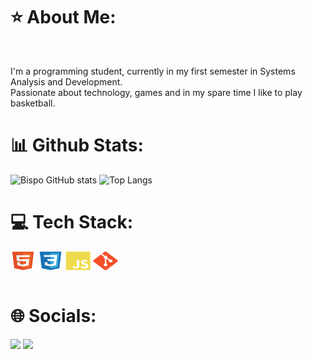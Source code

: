 <h1>⭐ About Me:</h1><br>

<p>I'm a programming student, currently in my first semester in Systems Analysis and Development.<br> Passionate about technology, games and in my spare time I like to play basketball.</p>

<h1>📊 Github Stats:</h1>

![Bispo GitHub stats](https://github-readme-stats.vercel.app/api?username=bispo1307&show_icons=true&theme=dark)
![Top Langs](https://github-readme-stats.vercel.app/api/top-langs/?username=bispo1307&theme=dark&layout=compact)<br>

<h1>💻 Tech Stack:</h1>
<div style="display: inline_block">
  <img align="center" alt="HTML" height="30" width="40" src="https://raw.githubusercontent.com/devicons/devicon/master/icons/html5/html5-original.svg">
  <img align="center" alt="CSS" height="30" width="40" src="https://raw.githubusercontent.com/devicons/devicon/master/icons/css3/css3-original.svg">
  <img align="center" alt="JavaScript" height="30" width="40" src="https://raw.githubusercontent.com/devicons/devicon/master/icons/javascript/javascript-plain.svg">
  <img align="center" alt="Git" height="30" width="40" src="https://raw.githubusercontent.com/devicons/devicon/master/icons/git/git-original.svg">
</div><br>

<h1>🌐 Socials:</h1>
<div>
  <a href = "mailto:alanoliveirab09@gmail.com"><img src="https://img.shields.io/badge/-Gmail-%23333?style=for-the-badge&logo=gmail&logoColor=white" target="_blank"></a>
  <a href="https://www.linkedin.com/in/alan-oliveira-bispo-70358b344" target="_blank"><img src="https://img.shields.io/badge/-LinkedIn-%230077B5?style=for-the-badge&logo=linkedin&logoColor=white" target="_blank">
    </a>
<div>
